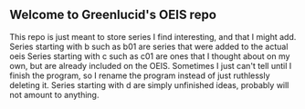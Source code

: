 ## Welcome to Greenlucid's OEIS repo

This repo is just meant to store series I find interesting, and that I might add. 
Series starting with b such as b01 are series that were added to the actual oeis
Series starting with c such as c01 are ones that I thought about on my own, but are already included on the OEIS. Sometimes I just can't tell until I finish the program, so I rename the program instead of just ruthlessly deleting it.
Series starting with d are simply unfinished ideas, probably will not amount to anything.